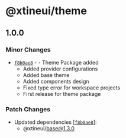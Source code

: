 # @xtineui/theme

## 1.0.0

### Minor Changes

- [`f8b0ae8`](https://github.com/r3dm4st3r/xtineui/commit/f8b0ae8915506eb9ac47873d46e609a4488a11b0) - - Theme Package added
  - Added provider configurations
  - Added base theme
  - Added components design
  - Fixed type error for workspace projects
  - First release for theme package

### Patch Changes

- Updated dependencies [[`f8b0ae8`](https://github.com/r3dm4st3r/xtineui/commit/f8b0ae8915506eb9ac47873d46e609a4488a11b0)]:
  - @xtineui/base@1.3.0

